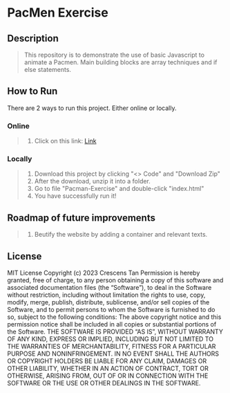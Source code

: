 # PacMen Exercise
## Description
> This repository is to demonstrate the use of basic Javascript to animate a Pacmen. Main building blocks are array techniques and if else statements. <br>

## How to Run
There are 2 ways to run this project. Either online or locally.
### Online
> 1. Click on this link: [Link](https://tancrescens.github.io/Pacman-Exercise/) <br>
### Locally
> 1. Download this project by clicking "<> Code" and "Download Zip" <br>
> 2. After the download, unzip it into a folder.<br>
> 3. Go to file "Pacman-Exercise" and double-click "index.html"<br>
> 4. You have successfully run it!<br>

## Roadmap of future improvements
> 1. Beutify the website by adding a container and relevant texts.

## License
MIT License
Copyright (c) 2023 Crescens Tan
Permission is hereby granted, free of charge, to any person obtaining a copy of this software and associated documentation files (the “Software”), to deal in the Software without restriction, including without limitation the rights to use, copy, modify, merge, publish, distribute, sublicense, and/or sell copies of the Software, and to permit persons to whom the Software is furnished to do so, subject to the following conditions: The above copyright notice and this permission notice shall be included in all copies or substantial portions of the Software. THE SOFTWARE IS PROVIDED “AS IS”, WITHOUT WARRANTY OF ANY KIND, EXPRESS OR IMPLIED, INCLUDING BUT NOT LIMITED TO THE WARRANTIES OF MERCHANTABILITY, FITNESS FOR A PARTICULAR PURPOSE AND NONINFRINGEMENT. IN NO EVENT SHALL THE AUTHORS OR COPYRIGHT HOLDERS BE LIABLE FOR ANY CLAIM, DAMAGES OR OTHER LIABILITY, WHETHER IN AN ACTION OF CONTRACT, TORT OR OTHERWISE, ARISING FROM, OUT OF OR IN CONNECTION WITH THE SOFTWARE OR THE USE OR OTHER DEALINGS IN THE SOFTWARE.

